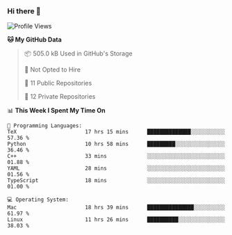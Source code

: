 ### Hi there 👋

<!--
**huayuan4396/huayuan4396** is a ✨ _special_ ✨ repository because its `README.md` (this file) appears on your GitHub profile.

Here are some ideas to get you started:

- 🔭 I’m currently working on ...
- 🌱 I’m currently learning ...
- 👯 I’m looking to collaborate on ...
- 🤔 I’m looking for help with ...
- 💬 Ask me about ...
- 📫 How to reach me: ...
- 😄 Pronouns: ...
- ⚡ Fun fact: ...
-->

<!--START_SECTION:waka-->
![Profile Views](http://img.shields.io/badge/Profile%20Views-0-blue)

**🐱 My GitHub Data** 

> 📦 505.0 kB Used in GitHub's Storage 
 > 
> 🚫 Not Opted to Hire
 > 
> 📜 11 Public Repositories 
 > 
> 🔑 12 Private Repositories 
 > 
📊 **This Week I Spent My Time On** 

```text
💬 Programming Languages: 
TeX                      17 hrs 15 mins      ██████████████░░░░░░░░░░░   57.36 % 
Python                   10 hrs 58 mins      █████████░░░░░░░░░░░░░░░░   36.46 % 
C++                      33 mins             ░░░░░░░░░░░░░░░░░░░░░░░░░   01.88 % 
YAML                     28 mins             ░░░░░░░░░░░░░░░░░░░░░░░░░   01.56 % 
TypeScript               18 mins             ░░░░░░░░░░░░░░░░░░░░░░░░░   01.00 % 

💻 Operating System: 
Mac                      18 hrs 39 mins      ███████████████░░░░░░░░░░   61.97 % 
Linux                    11 hrs 26 mins      ██████████░░░░░░░░░░░░░░░   38.03 % 
```


<!--END_SECTION:waka-->
